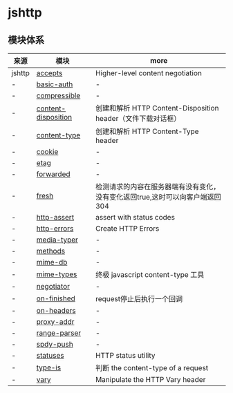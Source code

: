 # jshttp

## 模块体系

来源     | 模块                                                                   | more
------ | -------------------------------------------------------------------- | ----------------------------------------------
jshttp | [accepts](https://github.com/jshttp/accepts)                         | Higher-level content negotiation
-      | [basic-auth]()                                                       | -
-      | [compressible]()                                                     | -
-      | [content-disposition](https://github.com/jshttp/content-disposition) | 创建和解析 HTTP Content-Disposition header（文件下载对话框）
-      | [content-type](https://github.com/jshttp/content-type)               | 创建和解析 HTTP Content-Type header
-      | [cookie]()                                                           | -
-      | [etag]()                                                             | -
-      | [forwarded]()                                                        | -
-      | [fresh](https://github.com/jshttp/fresh)                             | 检测请求的内容在服务器端有没有变化，没有变化返回true,这时可以向客户端返回304
-      | [http-assert](https://github.com/jshttp/http-assert)                 | assert with status codes
-      | [http-errors](https://github.com/jshttp/http-errors)                 | Create HTTP Errors
-      | [media-typer]()                                                      | -
-      | [methods]()                                                          | -
-      | [mime-db]()                                                          | -
-      | [mime-types](https://github.com/jshttp/mime-types)                   | 终极 javascript content-type 工具
-      | [negotiator]()                                                       | -
-      | [on-finished](https://github.com/jshttp/on-finished)                 | request停止后执行一个回调
-      | [on-headers]()                                                       | -
-      | [proxy-addr]()                                                       | -
-      | [range-parser]()                                                     | -
-      | [spdy-push]()                                                        | -
-      | [statuses](https://github.com/jshttp/statuses)                       | HTTP status utility
-      | [type-is](https://github.com/jshttp/type-is)                         | 判断 the content-type of a request
-      | [vary](https://github.com/jshttp/vary)                               | Manipulate the HTTP Vary header
